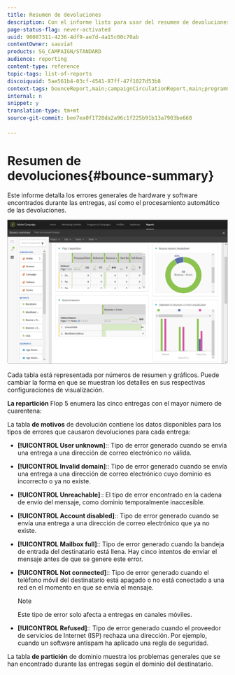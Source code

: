 ```yaml
---
title: Resumen de devoluciones
description: Con el informe listo para usar del resumen de devoluciones, conozca el estado de las campañas enviadas y los errores que puedan haber encontrado.
page-status-flag: never-activated
uuid: 90087311-4236-4df9-ae7d-4a15c00c70ab
contentOwner: sauviat
products: SG_CAMPAIGN/STANDARD
audience: reporting
content-type: reference
topic-tags: list-of-reports
discoiquuid: 5ae561b4-03cf-4541-87ff-47f1027d53b8
context-tags: bounceReport,main;campaignCirculationReport,main;programCirculationReport,main
internal: n
snippet: y
translation-type: tm+mt
source-git-commit: bee7ea0f1728da2a96c1f225b91b13a7903be660

---
```



# Resumen de devoluciones{#bounce-summary}

Este informe detalla los errores generales de hardware y software encontrados durante las entregas, así como el procesamiento automático de las devoluciones.

![](assets/campaign_reports_bounces.png)

Cada tabla está representada por números de resumen y gráficos. Puede cambiar la forma en que se muestran los detalles en sus respectivas configuraciones de visualización.

**La repartición** Flop 5 enumera las cinco entregas con el mayor número de cuarentena:

La tabla **de motivos** de devolución contiene los datos disponibles para los tipos de errores que causaron devoluciones para cada entrega:

* **[!UICONTROL User unknown]**:: Tipo de error generado cuando se envía una entrega a una dirección de correo electrónico no válida.
* **[!UICONTROL Invalid domain]**:: Tipo de error generado cuando se envía una entrega a una dirección de correo electrónico cuyo dominio es incorrecto o ya no existe.
* **[!UICONTROL Unreachable]**:: El tipo de error encontrado en la cadena de envío del mensaje, como dominio temporalmente inaccesible.
* **[!UICONTROL Account disabled]**:: Tipo de error generado cuando se envía una entrega a una dirección de correo electrónico que ya no existe.
* **[!UICONTROL Mailbox full]**:: Tipo de error generado cuando la bandeja de entrada del destinatario está llena. Hay cinco intentos de enviar el mensaje antes de que se genere este error.
* **[!UICONTROL Not connected]**:: Tipo de error generado cuando el teléfono móvil del destinatario está apagado o no está conectado a una red en el momento en que se envía el mensaje.

   >[!NOTE]
   >
   >Este tipo de error solo afecta a entregas en canales móviles.

* **[!UICONTROL Refused]**:: Tipo de error generado cuando el proveedor de servicios de Internet (ISP) rechaza una dirección. Por ejemplo, cuando un software antispam ha aplicado una regla de seguridad.

La tabla **de partición** de dominio muestra los problemas generales que se han encontrado durante las entregas según el dominio del destinatario.

